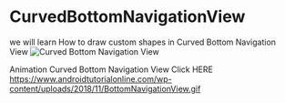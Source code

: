 # CurvedBottomNavigationView
we will learn How to draw custom shapes in Curved Bottom Navigation View
![Curved Bottom Navigation View](https://www.androidtutorialonline.com/wp-content/uploads/2018/11/WhatsApp-Image-2018-11-10-at-10.09.03-PM_framed-162x300.png)

Animation Curved Bottom Navigation View Click HERE
https://www.androidtutorialonline.com/wp-content/uploads/2018/11/BottomNavigationView.gif
